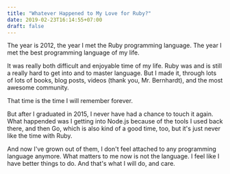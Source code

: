 ```yaml
---
title: "Whatever Happened to My Love for Ruby?"
date: 2019-02-23T16:14:55+07:00
draft: false
---
```


The year is 2012, the year I met the Ruby programming language. The year I met the best programming language of my life.

It was really both difficult and enjoyable time of my life. Ruby was and is still a really hard to get into and to master language. But I made it, through lots of lots of books, blog posts, videos (thank you, Mr. Bernhardt), and the most awesome community.

That time is the time I will remember forever.

But after I graduated in 2015, I never have had a chance to touch it again. What happended was I getting into Node.js because of the tools I used back there, and then Go, which is also kind of a good time, too, but it's just never like the time with Ruby.

And now I've grown out of them, I don't feel attached to any programming language anymore. What matters to me now is not the language. I feel like I have better things to do. And that's what I will do, and care.
